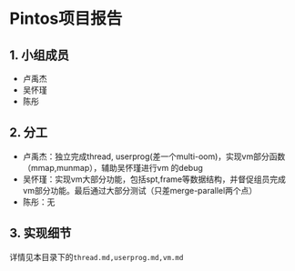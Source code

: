 # Pintos项目报告

## 1. 小组成员
* 卢禹杰
* 吴怀瑾
* 陈彤

## 2. 分工
* 卢禹杰：独立完成thread, userprog(差一个multi-oom)，实现vm部分函数（mmap,munmap），辅助吴怀瑾进行vm 的debug
* 吴怀瑾：实现vm大部分功能，包括spt,frame等数据结构，并督促组员完成vm部分功能。最后通过大部分测试（只差merge-parallel两个点）
* 陈彤：无

## 3. 实现细节
详情见本目录下的`thread.md,userprog.md,vm.md`



